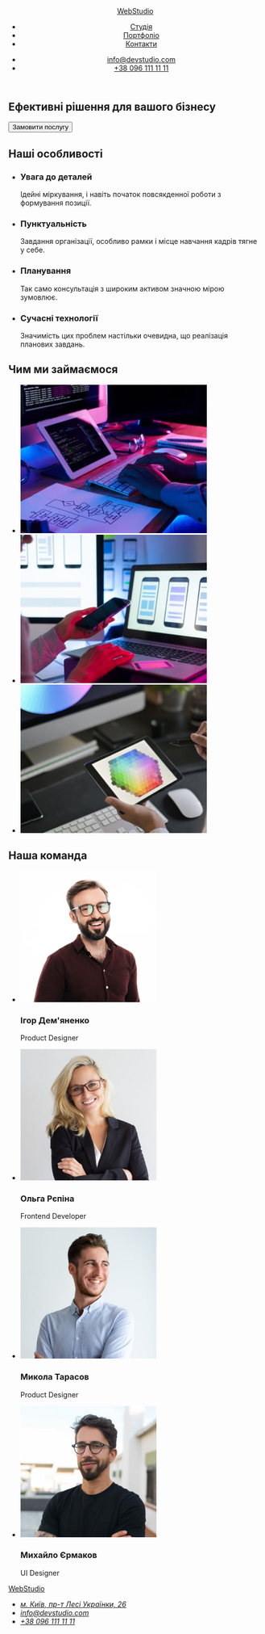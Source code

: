 <!DOCTYPE html>
<html lang="uk">
<head>
    <meta charset="UTF-8">
    <meta http-equiv="X-UA-Compatible" content="IE=edge">
    <meta name="viewport" content="width=device-width, initial-scale=1.0">
    <title>WebStudio</title>
</head>
<body>
<header>
<nav>
    <a href="">WebStudio</a>
        <ul>
            <li><a href="">Студія</a></li>
            <li><a href="">Портфоліо</a></li>
            <li><a href="">Контакти</a></li>
        </ul>
</nav>
<ul>
    <li><a href="mailto:info@devstudio.com">info@devstudio.com</a></li>
    <li><a href="tel:+380961111111">+38 096 111 11 11</a></li>
</ul>
</header>
 
<main>
    <section>
         <h1>Ефективні рішення для вашого бізнесу</h1>
         <button type="button">Замовити послугу</button>
    </section>
    <section>
        <h2>Наші особливості</h2>
    <ul>
        <li><h3>Увага до деталей</h3><p>Ідейні міркування, і навіть початок повсякденної роботи з формування позиції.</p></li>
        <li><h3>Пунктуальність</h3><p>Завдання організації, особливо рамки і місце навчання кадрів тягне у себе.</p></li>
        <li><h3>Планування</h3><p>Так само консультація з широким активом значною мірою зумовлює.</p></li>
        <li><h3>Сучасні технології</h3><p>Значимість цих проблем настільки очевидна, що реалізація планових завдань.</p></li>
    </ul>
    </section>
<section>
    <h2>Чим ми займаємося</h2>
    <ul>
        <li ><img src="./images/img.jpg" alt="Чоловічі кісті рук пишуть на клавіатурі програмний код, який відображається на екрані планшету та компм`ютера." width="370" height="294"></li>
        <li ><img src="./images/img1.jpg" alt="Жіночі руки пишуть програмний код на ноутбуці, на екрані ноутбука три зображення екранів мобільного телефону із різни зображенням шаблонів розмітки." width="370" height="294"></li>
        <li ><img src="./images/img2.jpg" alt="Планшет на якому малюють людські руки шестикутник, який складається із маленьких різнокольорових шестикутників." width="370" height="294"></li>
    </ul>
</section>
 
<section>
    <h2>Наша команда</h2>
    <ul>
        <li>        
            <img src="./images/img3.jpg" alt="Усміхнений чоловік в окулярах для зору з коротким темно-русим волоссям та бородою, одягнений у коричневу сорочку." width="270" height="260">
            <h3>Ігор Дем'яненко</h3>
            <p>Product Designer</p>
        </li>
        <li>
            <img src="./images/img4.jpg" alt="Усміхнена дівчина з довгим білявим волоссям, в окулярах для зору, в чорному жакеті." width="270" height="260">
            <h3>Ольга Рєпіна</h3>
            <p>Frontend Developer</p>
        </li>
        <li>
            <img src="./images/img5.jpg" alt="Усміхнений чоловік з коротким русим волоссям та акуратною щетиною, одягнений у білу сорочку." width="270" height="260">
            <h3>Микола Тарасов</h3>
            <p>Product Designer</p>
        </li>
        <li>
            <img src="./images/img6.jpg" alt="Кароокий брюнет з бородою, в окулярах для зору, одягнений у чорну футболку." width="270" height="260">
            <h3>Михайло Єрмаков</h3>
            <p>UI Designer</p>
        </li>
    </ul>
</section>
</main>
 
<footer>
<a href="">WebStudio</a>
<address>
<ul>
    <li><a href="https://goo.gl/maps/CPtrU1FHBa2aNyZL9" target="_blank" rel="noopener noreferrer nofollow">м. Київ, пр-т Лесі Українки, 26</a></li>
    <li><a href="mailto:info@devstudio.com">info@devstudio.com</a></li>
    <li><a href="tel:+380961111111">+38 096 111 11 11</a></li>
</ul>
</address>
</footer>
</body>
</html>
